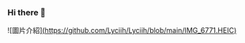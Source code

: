 ### Hi there 👋
![圖片介紹][(https://github.com/Lyciih/Lyciih/blob/main/IMG_6771.HEIC)](https://github.com/Lyciih/Lyciih/blob/main/IMG_6771.jpg)
<!--
**Lyciih/Lyciih** is a ✨ _special_ ✨ repository because its `README.md` (this file) appears on your GitHub profile.

Here are some ideas to get you started:

- 🔭 I’m currently working on ...
- 🌱 I’m currently learning ...
- 👯 I’m looking to collaborate on ...
- 🤔 I’m looking for help with ...
- 💬 Ask me about ...
- 📫 How to reach me: ...
- 😄 Pronouns: ...
- ⚡ Fun fact: ...
-->
